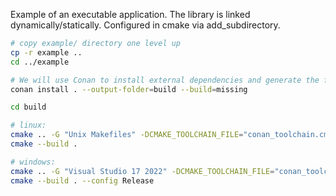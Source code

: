 Example of an executable application.
The library is linked dynamically/statically.
Configured in cmake via add_subdirectory.

```bash
# copy example/ directory one level up
cp -r example ..
cd ../example

# We will use Conan to install external dependencies and generate the files that CMake needs to find this library and build our project
conan install . --output-folder=build --build=missing

cd build

# linux:
cmake .. -G "Unix Makefiles" -DCMAKE_TOOLCHAIN_FILE="conan_toolchain.cmake" -DCMAKE_BUILD_TYPE=Release
cmake --build .

# windows:
cmake .. -G "Visual Studio 17 2022" -DCMAKE_TOOLCHAIN_FILE="conan_toolchain.cmake"
cmake --build . --config Release
```
